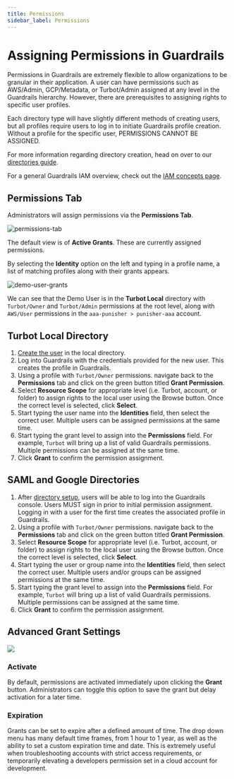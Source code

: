 ```yaml
---
title: Permissions
sidebar_label: Permissions
---
```


# Assigning Permissions in Guardrails

Permissions in Guardrails are extremely flexible to allow organizations to be
granular in their application. A user can have permissions such as AWS/Admin,
GCP/Metadata, or Turbot/Admin assigned at any level in the Guardrails hierarchy.
However, there are prerequisites to assigning rights to specific user profiles.

Each directory type will have slightly different methods of creating users, but
all profiles require users to log in to initiate Guardrails profile creation.
Without a profile for the specific user, PERMISSIONS CANNOT BE ASSIGNED.

For more information regarding directory creation, head on over to our
[directories guide](/guardrails/docs/guides/configuring-guardrails/directories/local#guardrails-local-directories).

For a general Guardrails IAM overview, check out the
[IAM concepts page](concepts/iam).

## Permissions Tab

Administrators will assign permissions via the **Permissions Tab**.

![permissions-tab](/images/docs/guardrails/permissions-tab.png)

The default view is of **Active Grants**. These are currently assigned
permissions.

By selecting the **Identity** option on the left and typing in a profile name, a
list of matching profiles along with their grants appears.

![demo-user-grants](/images/docs/guardrails/demo-user-grants.png)

We can see that the Demo User is in the **Turbot Local** directory with
`Turbot/Owner` and `Turbot/Admin` permissions at the root level, along with
`AWS/User` permissions in the `aaa-punisher > punisher-aaa` account.

## Turbot Local Directory

1. [Create the user](guides/iam/user-mgt) in the local directory.
2. Log into Guardrails with the credentials provided for the new user. This creates
   the profile in Guardrails.
3. Using a profile with `Turbot/Owner` permissions. navigate back to the
   **Permissions** tab and click on the green button titled **Grant
   Permission**.
4. Select **Resource Scope** for appropriate level (i.e. Turbot, account, or
   folder) to assign rights to the local user using the Browse button. Once the
   correct level is selected, click **Select**.
5. Start typing the user name into the **Identities** field, then select the
   correct user. Multiple users can be assigned permissions at the same time.
6. Start typing the grant level to assign into the **Permissions** field. For
   example, `Turbot` will bring up a list of valid Guardrails permissions. Multiple
   permissions can be assigned at the same time.
7. Click **Grant** to confirm the permission assignment.

## SAML and Google Directories

1. After [directory setup](/guardrails/docs/guides/configuring-guardrails/directories/local#guardrails-local-directories), users will be able to log into
   the Guardrails console. Users MUST sign in prior to initial permission
   assignment. Logging in with a user for the first time creates the associated
   profile in Guardrails.
2. Using a profile with `Turbot/Owner` permissions. navigate back to the
   **Permissions** tab and click on the green button titled **Grant
   Permission**.
3. Select **Resource Scope** for appropriate level (i.e. Turbot, account, or
   folder) to assign rights to the local user using the Browse button. Once the
   correct level is selected, click **Select**.
4. Start typing the user or group name into the **Identities** field, then
   select the correct user. Multiple users and/or groups can be assigned
   permissions at the same time.
5. Start typing the grant level to assign into the **Permissions** field. For
   example, `Turbot` will bring up a list of valid Guardrails permissions. Multiple
   permissions can be assigned at the same time.
6. Click **Grant** to confirm the permission assignment.

## Advanced Grant Settings

![](/images/docs/guardrails/advanced.png)

### Activate

By default, permissions are activated immediately upon clicking the **Grant**
button. Administrators can toggle this option to save the grant but delay
activation for a later time.

### Expiration

Grants can be set to expire after a defined amount of time. The drop down menu
has many default time frames, from 1 hour to 1 year, as well as the ability to
set a custom expiration time and date. This is extremely useful when
troubleshooting accounts with strict access requirements, or temporarily
elevating a developers permission set in a cloud account for development.
